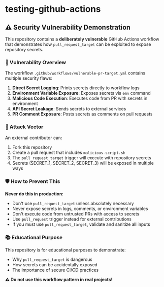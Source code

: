 # testing-github-actions

## ⚠️ Security Vulnerability Demonstration

This repository contains a **deliberately vulnerable** GitHub Actions workflow that demonstrates how `pull_request_target` can be exploited to expose repository secrets.

### 🔴 Vulnerability Overview

The workflow `.github/workflows/vulnerable-pr-target.yml` contains multiple security flaws:

1. **Direct Secret Logging**: Prints secrets directly to workflow logs
2. **Environment Variable Exposure**: Exposes secrets via `env` command
3. **Malicious Code Execution**: Executes code from PR with secrets in environment
4. **API Secret Leakage**: Sends secrets to external services
5. **PR Comment Exposure**: Posts secrets as comments on pull requests

### 🎯 Attack Vector

An external contributor can:
1. Fork this repository
2. Create a pull request that includes `malicious-script.sh`
3. The `pull_request_target` trigger will execute with repository secrets
4. Secrets (SECRET_1, SECRET_2, SECRET_3) will be exposed in multiple ways

### 🛡️ How to Prevent This

**Never do this in production:**
- Don't use `pull_request_target` unless absolutely necessary
- Never expose secrets in logs, comments, or environment variables
- Don't execute code from untrusted PRs with access to secrets
- Use `pull_request` trigger instead for external contributions
- If you must use `pull_request_target`, validate and sanitize all inputs

### 📚 Educational Purpose

This repository is for educational purposes to demonstrate:
- Why `pull_request_target` is dangerous
- How secrets can be accidentally exposed
- The importance of secure CI/CD practices

**⚠️ Do not use this workflow pattern in real projects!**